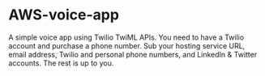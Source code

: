 # AWS-voice-app
A simple voice app using Twilio TwiML APIs.
You need to have a Twilio account and purchase a phone number.
Sub your hosting service URL, email address, Twilio and personal phone numbers, and LinkedIn & Twitter accounts.
The rest is up to you.
